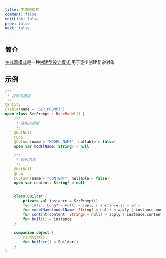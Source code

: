 ```yaml
---
title: 生成器模式
comment: false
editLink: false
prev: false
next: false
---
```


## 简介

[生成器模式](https://refactoringguru.cn/design-patterns/builder)是一种[创建型设计模式](https://refactoringguru.cn/design-patterns/creational-patterns),用于逐步创建复杂对象

## 示例

```kotlin
/**
 * 提示词模板
 */
@Entity
@Table(name = "SZR_PROMPT")
open class SzrPrompt : BaseModel() {
    /**
     * 使用的模型
     */
    @NotNull
    @Lob
    @Column(name = "MODEL_NAME", nullable = false)
    open var modelName: String? = null

    /**
     * 模板内容
     */
    @NotNull
    @Lob
    @Column(name = "CONTENT", nullable = false)
    open var content: String? = null


    class Builder {
        private val instance = SzrPrompt()
        fun id(id: Long? = null) = apply { instance.id = id }
        fun modelName(modelName: String? = null) = apply { instance.modelName = modelName }
        fun content(content: String? = null) = apply { instance.content = content }
        fun build() = instance
    }

    companion object {
        @JvmStatic
        fun builder() = Builder()
    }
}
```
